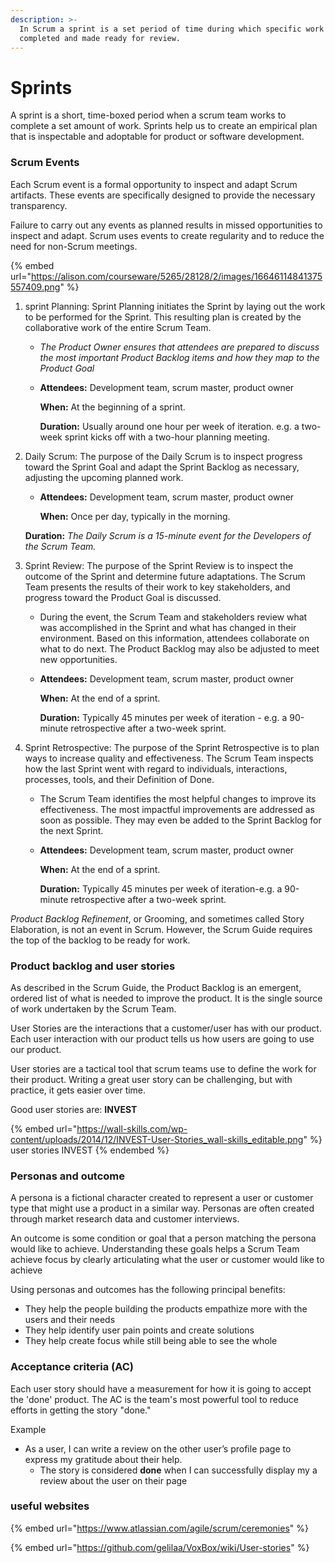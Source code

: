 ```yaml
---
description: >-
  In Scrum a sprint is a set period of time during which specific work has to be
  completed and made ready for review.
---
```


# Sprints

A sprint is a short, time-boxed period when a scrum team works to complete a set amount of work. Sprints help us to create an empirical plan that is inspectable and adoptable for product or software development.

### Scrum Events

Each Scrum event is a formal opportunity to inspect and adapt Scrum artifacts. These events are specifically designed to provide the necessary transparency.&#x20;

Failure to carry out any events as planned results in missed opportunities to inspect and adapt. Scrum uses events to create regularity and to reduce the need for non-Scrum meetings.

{% embed url="https://alison.com/courseware/5265/28128/2/images/16646114841375557409.png" %}

1. sprint Planning: Sprint Planning initiates the Sprint by laying out the work to be performed for the Sprint. This resulting plan is created by the collaborative work of the entire Scrum Team.     &#x20;
   * _The Product Owner ensures that attendees are prepared to discuss the most important Product Backlog items and how they map to the Product Goal_
   *   **Attendees:** Development team, scrum master, product owner

       **When:** At the beginning of a sprint.

       **Duration:** Usually around one hour per week of iteration. e.g. a two-week sprint kicks off with a two-hour planning meeting.
2.  Daily Scrum: The purpose of the Daily Scrum is to inspect progress toward the Sprint Goal and adapt the Sprint Backlog as necessary, adjusting the upcoming planned work.

    *   **Attendees:** Development team, scrum master, product owner

        **When:** Once per day, typically in the morning.

    &#x20;    **Duration:** _The Daily Scrum is a 15-minute event for the Developers of the Scrum Team._
3. Sprint Review: The purpose of the Sprint Review is to inspect the outcome of the Sprint and determine future adaptations. The Scrum Team presents the results of their work to key stakeholders, and progress toward the Product Goal is discussed.
   * During the event, the Scrum Team and stakeholders review what was accomplished in the Sprint and what has changed in their environment. Based on this information, attendees collaborate on what to do next. The Product Backlog may also be adjusted to meet new opportunities.
   *   **Attendees:** Development team, scrum master, product owner

       **When:** At the end of a sprint.

       **Duration:** Typically 45 minutes per week of iteration - e.g. a 90-minute retrospective after a two-week sprint.
4. Sprint Retrospective: The purpose of the Sprint Retrospective is to plan ways to increase quality and effectiveness. The Scrum Team inspects how the last Sprint went with regard to individuals, interactions, processes, tools, and their Definition of Done.
   * The Scrum Team identifies the most helpful changes to improve its effectiveness. The most impactful improvements are addressed as soon as possible. They may even be added to the Sprint Backlog for the next Sprint.
   *   **Attendees:** Development team, scrum master, product owner

       **When:** At the end of a sprint.

       **Duration:** Typically 45 minutes per week of iteration-e.g. a 90-minute retrospective after a two-week sprint.

_Product Backlog Refinement_, or Grooming, and sometimes called Story Elaboration, is not an event in Scrum. However, the Scrum Guide requires the top of the backlog to be ready for work.

### Product backlog and user stories

As described in the Scrum Guide, the Product Backlog is an emergent, ordered list of what is needed to improve the product. It is the single source of work undertaken by the Scrum Team.

User Stories are the interactions that a customer/user has with our product. Each user interaction with our product tells us how users are going to use our product.

User stories are a tactical tool that scrum teams use to define the work for their product. Writing a great user story can be challenging, but with practice, it gets easier over time.

Good user stories are: **INVEST**&#x20;

{% embed url="https://wall-skills.com/wp-content/uploads/2014/12/INVEST-User-Stories_wall-skills_editable.png" %}
user stories INVEST
{% endembed %}

### Personas and outcome

A persona is a fictional character created to represent a user or customer type that might use a product in a similar way. Personas are often created through market research data and customer interviews.

An outcome is some condition or goal that a person matching the persona would like to achieve. Understanding these goals helps a Scrum Team achieve focus by clearly articulating what the user or customer would like to achieve

Using personas and outcomes has the following principal benefits:

* They help the people building the products empathize more with the users and their needs
* They help identify user pain points and create solutions
* They help create focus while still being able to see the whole

### Acceptance criteria (AC)

Each user story should have a measurement for how it is going to  accept the 'done' product. The AC is the team's most powerful tool to reduce efforts in getting the story "done."

Example&#x20;

* As a user, I can write a review on the other user’s profile page to express my gratitude about their help.
  * The story is considered **done** when I can successfully display my a review about the user on their page

### useful websites

{% embed url="https://www.atlassian.com/agile/scrum/ceremonies" %}

{% embed url="https://github.com/gelilaa/VoxBox/wiki/User-stories" %}
